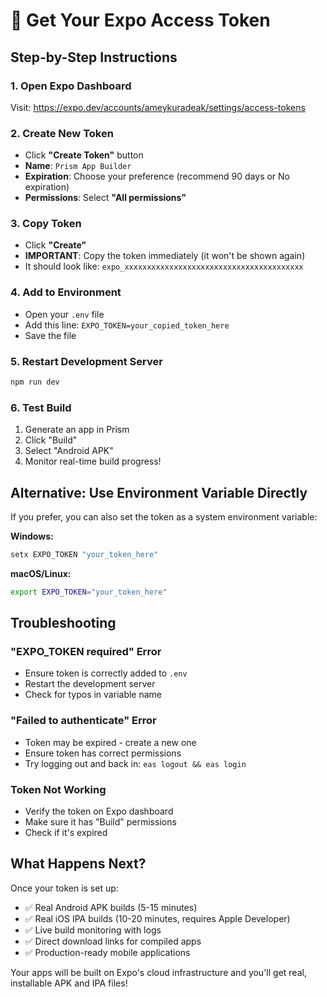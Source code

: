 # 🔑 Get Your Expo Access Token

## Step-by-Step Instructions

### 1. **Open Expo Dashboard**
Visit: https://expo.dev/accounts/ameykuradeak/settings/access-tokens

### 2. **Create New Token**
- Click **"Create Token"** button
- **Name**: `Prism App Builder`
- **Expiration**: Choose your preference (recommend 90 days or No expiration)
- **Permissions**: Select **"All permissions"** 

### 3. **Copy Token**
- Click **"Create"**
- **IMPORTANT**: Copy the token immediately (it won't be shown again)
- It should look like: `expo_xxxxxxxxxxxxxxxxxxxxxxxxxxxxxxxxxxxxxxxx`

### 4. **Add to Environment**
- Open your `.env` file
- Add this line: `EXPO_TOKEN=your_copied_token_here`
- Save the file

### 5. **Restart Development Server**
```bash
npm run dev
```

### 6. **Test Build**
1. Generate an app in Prism
2. Click "Build" 
3. Select "Android APK"
4. Monitor real-time build progress!

## Alternative: Use Environment Variable Directly

If you prefer, you can also set the token as a system environment variable:

**Windows:**
```bash
setx EXPO_TOKEN "your_token_here"
```

**macOS/Linux:**
```bash
export EXPO_TOKEN="your_token_here"
```

## Troubleshooting

### "EXPO_TOKEN required" Error
- Ensure token is correctly added to `.env`
- Restart the development server
- Check for typos in variable name

### "Failed to authenticate" Error  
- Token may be expired - create a new one
- Ensure token has correct permissions
- Try logging out and back in: `eas logout && eas login`

### Token Not Working
- Verify the token on Expo dashboard
- Make sure it has "Build" permissions
- Check if it's expired

## What Happens Next?

Once your token is set up:
- ✅ Real Android APK builds (5-15 minutes)
- ✅ Real iOS IPA builds (10-20 minutes, requires Apple Developer)
- ✅ Live build monitoring with logs
- ✅ Direct download links for compiled apps
- ✅ Production-ready mobile applications

Your apps will be built on Expo's cloud infrastructure and you'll get real, installable APK and IPA files! 